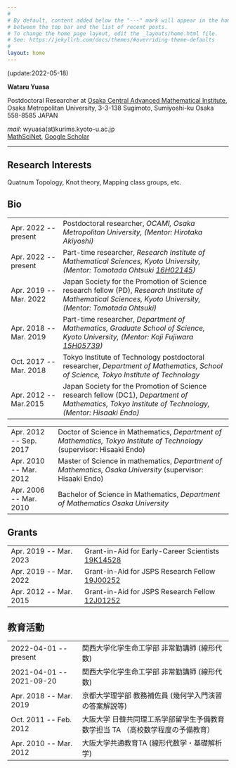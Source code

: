 ```yaml
---
#
# By default, content added below the "---" mark will appear in the home page
# between the top bar and the list of recent posts.
# To change the home page layout, edit the _layouts/home.html file.
# See: https://jekyllrb.com/docs/themes/#overriding-theme-defaults
#
layout: home
---
```

(update:2022-05-18)

**Wataru Yuasa**

Postdoctoral Researcher at
[Osaka Central Advanced Mathematical Institute](http://www.sci.osaka-cu.ac.jp/OCAMI/index_e.html), Osaka Metropolitan University, 3-3-138 Sugimoto, Sumiyoshi-ku Osaka 558-8585 JAPAN

*mail*: wyuasa(at)kurims.kyoto-u.ac.jp  
[MathSciNet](https://mathscinet.ams.org/mathscinet/search/author.html?mrauthid=1215568),
[Google Scholar](https://mathscinet.ams.org/mathscinet/search/author.html?mrauthid=1215568)

---

## Research Interests
Quatnum Topology, Knot theory, Mapping class groups, etc.

## Bio

|||
|:--|:--|
|Apr. 2022 -- present| Postdoctoral researcher, *OCAMI, Osaka Metropolitan University, (Mentor: Hirotaka Akiyoshi)*|
|Apr. 2022 -- present| Part-time researcher, *Research Institute of  Mathematical Sciences, Kyoto University, (Mentor: Tomotada Ohtsuki [16H02145](https://kaken.nii.ac.jp/en/grant/KAKENHI-PROJECT-16H02145/))*|
|Apr. 2019 -- Mar. 2022|Japan Society for the Promotion of Science research fellow (PD), *Research Institute of  Mathematical Sciences, Kyoto University, (Mentor: Tomotada Ohtsuki)*|
|Apr. 2018 -- Mar. 2019|Part-time researcher, *Department of Mathematics, Graduate School of Science, Kyoto University, (Mentor: Koji Fujiwara [15H05739](https://kaken.nii.ac.jp/en/grant/KAKENHI-PROJECT-15H05739/))*|
|Oct. 2017 -- Mar. 2018|Tokyo Institute of Technology postdoctoral researcher, *Department of Mathematics, School of Science, Tokyo Institute of Technology*|
|Apr. 2012 -- Mar.2015|Japan Society for the Promotion of Science research fellow (DC1), *Department of Mathematics, Tokyo Institute of Technology, (Mentor: Hisaaki Endo)*|  


|||
|:--|:--|
|Apr. 2012 -- Sep. 2017|Doctor of Science in Mathematics, *Department of Mathematics, Tokyo Institute of Technology* (supervisor: Hisaaki Endo)|
|Apr. 2010 -- Mar. 2012|Master of Science in mathematics, *Department of Mathematics, Osaka University* (supervisor: Hisaaki Endo)|
|Apr. 2006 -- Mar. 2010|Bachelor of Science in Mathematics, *Department of Mathematics Osaka University*|

## Grants

|||
|:--|:--|
|Apr. 2019 -- Mar. 2023|Grant-in-Aid for Early-Career Scientists [19K14528](https://kaken.nii.ac.jp/en/grant/KAKENHI-PROJECT-19K14528/)|
|Apr. 2019 -- Mar. 2022|Grant-in-Aid for JSPS Research Fellow [19J00252](https://kaken.nii.ac.jp/grant/KAKENHI-PROJECT-19J00252/)|
|Apr. 2012 -- Mar. 2015|Grant-in-Aid for JSPS Research Fellow [12J01252](https://kaken.nii.ac.jp/en/grant/KAKENHI-PROJECT-12J01252/)|

## 教育活動

|||
|:--|:--|
|2022-04-01 -- present|関西大学化学生命工学部 非常勤講師 (線形代数)|
|2021-04-01 -- 2021-09-20|関西大学化学生命工学部 非常勤講師 (線形代数)|
|Apr. 2018 -- Mar. 2019|京都大学理学部 教務補佐員 (幾何学入門演習の答案解説等)|
|Oct. 2011 -- Feb. 2012|大阪大学 日韓共同理工系学部留学生予備教育数学担当 TA （高校数学程度の予備教育）|
|Apr. 2010 -- Mar. 2012|大阪大学共通教育TA (線形代数学・基礎解析学)|
